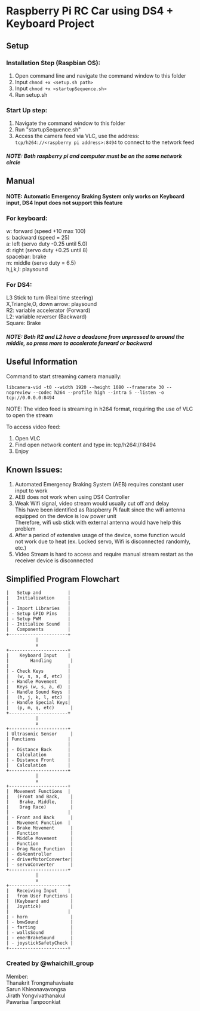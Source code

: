 # Raspberry Pi RC Car using DS4 + Keyboard Project

## Setup
### Installation Step (Raspbian OS):

1. Open command line and navigate the command window to this folder
2. Input ```chmod +x <setup.sh path>```
3. Input ```chmod +x <startupSequence.sh>```
3. Run setup.sh

### Start Up step:
1. Navigate the command window to this folder
2. Run "startupSequence.sh"
3. Access the camera feed via VLC, use the address: ```tcp/h264://<raspberry pi address>:8494``` to connect to the network feed
##### NOTE: Both raspberry pi and computer must be on the same network circle


## Manual
#### NOTE: Automatic Emergency Braking System only works on Keyboard input, DS4 Input does not support this feature

### For keyboard:
w: forward (speed +10 max 100)  
s: backward (speed = 25)  
a: left (servo duty -0.25 until 5.0)  
d: right (servo duty +0.25 until 8)  
spacebar: brake  
m: middle (servo duty = 6.5)  
h,j,k,l: playsound  

### For DS4:

L3 Stick to turn (Real time steering)  
X,Triangle,O, down arrow: playsound  
R2: variable accelerator (Forward)  
L2: variable reverser (Backward)  
Square: Brake  

##### NOTE: Both R2 and L2 have a deadzone from unpressed to around the middle, so press more to accelerate forward or backward

## Useful Information
Command to start streaming camera manually:  

```libcamera-vid -t0 --width 1920 --height 1080 --framerate 30 --nopreview --codec h264 --profile high --intra 5 --listen -o tcp://0.0.0.0:8494```

NOTE: The video feed is streaming in h264 format, requiring the use of VLC to open the stream  

To access video feed:  

1. Open VLC
2. Find open network content and type in: tcp/h264://<raspberry pi address>:8494
3. Enjoy


## Known Issues:
1. Automated Emergency Braking System (AEB) requires constant user input to work
2. AEB does not work when using DS4 Controller
3. Weak Wifi signal, video stream would usually cut off and delay  
This have been identified as Raspberry Pi fault since the wifi antenna equipped on the device is low power unit  
Therefore, wifi usb stick with external antenna would have help this problem
4. After a period of extensive usage of the device, some function would not work due to heat (ex. Locked servo, Wifi is disconnected randomly, etc.)
5. Video Stream is hard to access and require manual stream restart as the receiver device is disconnected

## Simplified Program Flowchart

```+----------------------+
|   Setup and          |
|   Initialization     |
|                      |
| - Import Libraries   |
| - Setup GPIO Pins    |
| - Setup PWM          |
| - Initialize Sound   |
|   Components         |
+----------------------+
           |
           v
+----------------------+
|    Keyboard Input    |
|        Handling       |
|                      |
| - Check Keys         |
|   (w, s, a, d, etc)  |
| - Handle Movement    |
|   Keys (w, s, a, d)  |
| - Handle Sound Keys  |
|   (h, j, k, l, etc)  |
| - Handle Special Keys|
|   (p, m, q, etc)      |
+----------------------+
           |
           v
+----------------------+
| Ultrasonic Sensor     |
| Functions            |
|                      |
| - Distance Back      |
|   Calculation        |
| - Distance Front     |
|   Calculation        |
+----------------------+
           |
           v
+----------------------+
|  Movement Functions  |
|   (Front and Back,    |
|    Brake, Middle,     |
|    Drag Race)         |
|                      |
| - Front and Back      |
|   Movement Function  |
| - Brake Movement      |
|   Function            |
| - Middle Movement     |
|   Function            |
| - Drag Race Function  |
| - ds4controller       |
| - driverMotorConverter|
| - servoConverter      |
+----------------------+
           |
           v
+----------------------+
|   Receiving Input    |
|   from User Functions |
|  (Keyboard and        |
|   Joystick)           |
|                      |
| - horn                |
| - bmwSound            |
| - farting             |
| - wallsSound          |
| - emerBrakeSound      |
| - joystickSafetyCheck |
+----------------------+
```

### Created by @whaichill_group

Member:  
Thanakrit Trongmahavisate   
Sarun Khieonavavongsa  
Jirath Yongvivathanakul  
Pawarisa Tanpoonkiat  


